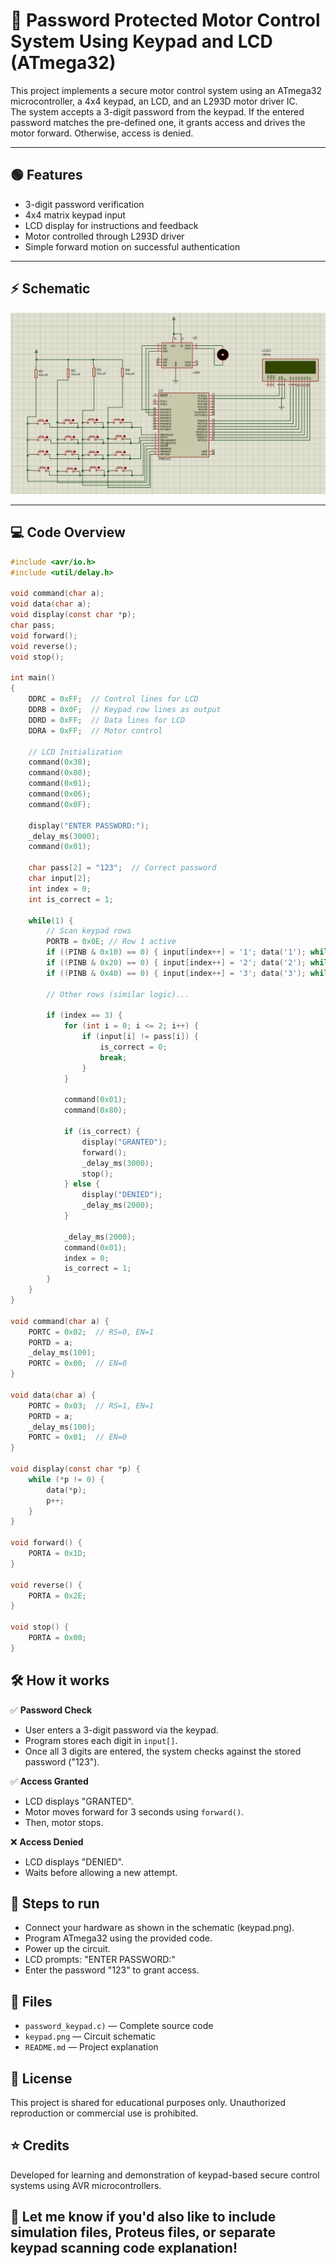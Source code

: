 # 🔐 Password Protected Motor Control System Using Keypad and LCD (ATmega32)

This project implements a secure motor control system using an ATmega32 microcontroller, a 4x4 keypad, an LCD, and an L293D motor driver IC.  
The system accepts a 3-digit password from the keypad. If the entered password matches the pre-defined one, it grants access and drives the motor forward. Otherwise, access is denied.

---

## 🟢 Features

- 3-digit password verification
- 4x4 matrix keypad input
- LCD display for instructions and feedback
- Motor controlled through L293D driver
- Simple forward motion on successful authentication

---

## ⚡ Schematic

![Schematic](keypad.png)

---

## 💻 Code Overview

```c
#include <avr/io.h>
#include <util/delay.h>

void command(char a);
void data(char a);
void display(const char *p);
char pass;
void forward();
void reverse();
void stop();

int main()
{
    DDRC = 0xFF;  // Control lines for LCD
    DDRB = 0x0F;  // Keypad row lines as output
    DDRD = 0xFF;  // Data lines for LCD
    DDRA = 0xFF;  // Motor control

    // LCD Initialization
    command(0x38);
    command(0x80);
    command(0x01);
    command(0x06);
    command(0x0F);

    display("ENTER PASSWORD:");
    _delay_ms(3000);
    command(0x01);

    char pass[2] = "123";  // Correct password
    char input[2];
    int index = 0;
    int is_correct = 1;

    while(1) {
        // Scan keypad rows
        PORTB = 0x0E; // Row 1 active
        if ((PINB & 0x10) == 0) { input[index++] = '1'; data('1'); while((PINB & 0x10) == 0); }
        if ((PINB & 0x20) == 0) { input[index++] = '2'; data('2'); while((PINB & 0x20) == 0); }
        if ((PINB & 0x40) == 0) { input[index++] = '3'; data('3'); while((PINB & 0x40) == 0); }

        // Other rows (similar logic)...

        if (index == 3) {
            for (int i = 0; i <= 2; i++) {
                if (input[i] != pass[i]) {
                    is_correct = 0;
                    break;
                }
            }

            command(0x01);
            command(0x80);

            if (is_correct) {
                display("GRANTED");
                forward();
                _delay_ms(3000);
                stop();
            } else {
                display("DENIED");
                _delay_ms(2000);
            }

            _delay_ms(2000);
            command(0x01);
            index = 0;
            is_correct = 1;
        }
    }
}

void command(char a) {
    PORTC = 0x02;  // RS=0, EN=1
    PORTD = a;
    _delay_ms(100);
    PORTC = 0x00;  // EN=0
}

void data(char a) {
    PORTC = 0x03;  // RS=1, EN=1
    PORTD = a;
    _delay_ms(100);
    PORTC = 0x01;  // EN=0
}

void display(const char *p) {
    while (*p != 0) {
        data(*p);
        p++;
    }
}

void forward() {
    PORTA = 0x1D;
}

void reverse() {
    PORTA = 0x2E;
}

void stop() {
    PORTA = 0x00;
}

```
## 🛠️ How it works
✅ **Password Check**
- User enters a 3-digit password via the keypad.
- Program stores each digit in `input[]`.
- Once all 3 digits are entered, the system checks against the stored password ("123").

✅ **Access Granted**
- LCD displays "GRANTED".
- Motor moves forward for 3 seconds using `forward()`.
- Then, motor stops.

❌ **Access Denied**
- LCD displays "DENIED".
- Waits before allowing a new attempt.

## 🚀 Steps to run
- Connect your hardware as shown in the schematic (keypad.png).
- Program ATmega32 using the provided code.
- Power up the circuit.
- LCD prompts: "ENTER PASSWORD:"
- Enter the password "123" to grant access.

## 📄 Files
- `password_keypad.c)` — Complete source code
- `keypad.png` — Circuit schematic
- `README.md` — Project explanation

## 📄 License
This project is shared for educational purposes only. Unauthorized reproduction or commercial use is prohibited.

## ⭐ Credits
Developed for learning and demonstration of keypad-based secure control systems using AVR microcontrollers.

## 💬 Let me know if you'd also like to include simulation files, Proteus files, or separate keypad scanning code explanation!
